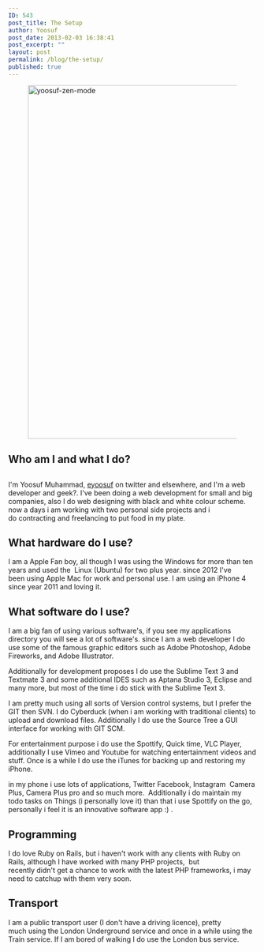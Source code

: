 ```yaml
---
ID: 543
post_title: The Setup
author: Yoosuf
post_date: 2013-02-03 16:38:41
post_excerpt: ""
layout: post
permalink: /blog/the-setup/
published: true
---
```

<figure><img class="aligncenter size-full wp-image-700" alt="yoosuf-zen-mode" src="http://s3.amazonaws.com/yoosuf.me/wp-content/uploads/2013/02/yoosuf-zen-mode.jpg" width="716" height="716" /></figure>
<h2>Who am I and what I do?</h2>
<h2></h2>
I'm Yoosuf Muhammad, <a href="http://twitter.com/eyoosuf" target="_blank">eyoosuf</a> on twitter and elsewhere, and I'm a web developer and geek?. I've been doing a web development for small and big companies, also I do web designing with black and white colour scheme. now a days i am working with two personal side projects and i do contracting and freelancing to put food in my plate.
<h2>What hardware do I use?</h2>
I am a Apple Fan boy, all though I was using the Windows for more than ten years and used the  Linux (Ubuntu) for two plus year. since 2012 I've been using Apple Mac for work and personal use. I am using an iPhone 4 since year 2011 and loving it.
<h2>What software do I use?</h2>
I am a big fan of using various software's, if you see my applications directory you will see a lot of software's. since I am a web developer I do use some of the famous graphic editors such as Adobe Photoshop, Adobe Fireworks, and Adobe Illustrator.

Additionally for development proposes I do use the Sublime Text 3 and Textmate 3 and some additional IDES such as Aptana Studio 3, Eclipse and many more, but most of the time i do stick with the Sublime Text 3.

I am pretty much using all sorts of Version control systems, but I prefer the GIT then SVN. I do Cyberduck (when i am working with traditional clients) to upload and download files. Additionally I do use the Source Tree a GUI interface for working with GIT SCM.

For entertainment purpose i do use the Spottify, Quick time, VLC Player, additionally I use Vimeo and Youtube for watching entertainment videos and stuff. Once is a while I do use the iTunes for backing up and restoring my iPhone.

in my phone i use lots of applications, Twitter Facebook, Instagram  Camera Plus, Camera Plus pro and so much more.  Additionally i do maintain my todo tasks on Things (i personally love it) than that i use Spottify on the go, personally i feel it is an innovative software app :) .
<h2>Programming</h2>
I do love Ruby on Rails, but i haven't work with any clients with Ruby on Rails, although I have worked with many PHP projects,  but recently didn't get a chance to work with the latest PHP frameworks, i may need to catchup with them very soon.
<h2>Transport</h2>
I am a public transport user (I don't have a driving licence), pretty much using the London Underground service and once in a while using the Train service. If I am bored of walking I do use the London bus service.